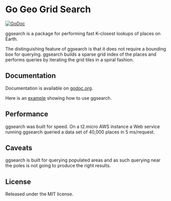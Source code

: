 # Go Geo Grid Search

[![GoDoc](https://godoc.org/github.com/p/go-geo-grid-search?status.svg)](https://godoc.org/github.com/p/go-geo-grid-search)

ggsearch is a package for performing fast K-closest lookups of places
on Earth.

The distinguishing feature of ggsearch is that it does not require a
bounding box for querying. ggsearch builds a sparse grid index of the places
and performs queries by iterating the grid tiles in a spiral fashion.

## Documentation

Documentation is available on [godoc.org](https://godoc.org/github.com/p/go-geo-grid-search).

Here is an [example](https://github.com/p/go-geo-grid-search/tree/master/examples/simple.go)
showing how to use ggsearch.

## Performance

ggsearch was built for speed. On a t2.micro AWS instance a Web service
running ggsearch queried a data set of 40,000 places in 5 ms/request.

## Caveats

ggsearch is built for querying populated areas and as such querying
near the poles is not going to produce the right results.

## License

Released under the MIT license.
